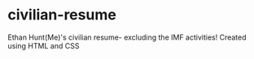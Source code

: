 # civilian-resume
Ethan Hunt(Me)'s civilian resume- excluding the IMF activities!
Created using HTML and CSS
